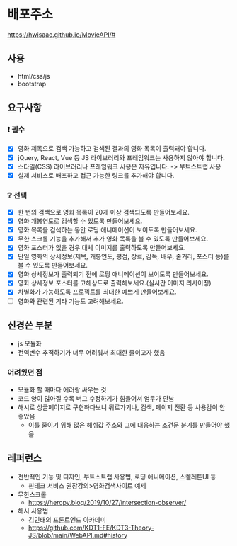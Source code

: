 # 배포주소

https://hwisaac.github.io/MovieAPI/#

## 사용

- html/css/js
- bootstrap

## 요구사항

### :exclamation: 필수

- [x] 영화 제목으로 검색 가능하고 검색된 결과의 영화 목록이 출력돼야 합니다.
- [x] jQuery, React, Vue 등 JS 라이브러리와 프레임워크는 사용하지 않아야 합니다.
- [x] 스타일(CSS) 라이브러리나 프레임워크 사용은 자유입니다. -> 부트스트랩 사용
- [x] 실제 서비스로 배포하고 접근 가능한 링크를 추가해야 합니다.

### :grey_question: 선택

- [x] 한 번의 검색으로 영화 목록이 20개 이상 검색되도록 만들어보세요.
- [x] 영화 개봉연도로 검색할 수 있도록 만들어보세요.
- [x] 영화 목록을 검색하는 동안 로딩 애니메이션이 보이도록 만들어보세요.
- [x] 무한 스크롤 기능을 추가해서 추가 영화 목록을 볼 수 있도록 만들어보세요.
- [x] 영화 포스터가 없을 경우 대체 이미지를 출력하도록 만들어보세요.
- [x] 단일 영화의 상세정보(제목, 개봉연도, 평점, 장르, 감독, 배우, 줄거리, 포스터 등)를 볼 수 있도록 만들어보세요.
- [x] 영화 상세정보가 출력되기 전에 로딩 애니메이션이 보이도록 만들어보세요.
- [x] 영화 상세정보 포스터를 고해상도로 출력해보세요.(실시간 이미지 리사이징)
- [x] 차별화가 가능하도록 프로젝트를 최대한 예쁘게 만들어보세요.
- [ ] 영화와 관련된 기타 기능도 고려해보세요.

## 신경쓴 부분

- js 모듈화
- 전역변수 추적하기가 너무 어려워서 최대한 줄이고자 했음

### 어려웠던 점

- 모듈화 할 때마다 에러랑 싸우는 것
- 코드 양이 많아질 수록 버그 수정하기가 힘들어서 엄두가 안남
- 해시로 싱글페이지로 구현하다보니 뒤로가기나, 검색, 페이지 전환 등 사용감이 안좋았음
  - 이를 줄이기 위해 많은 해쉬값 주소와 그에 대응하는 조건문 분기를 만들어야 했음

## 레퍼런스

- 전반적인 기능 및 디자인, 부트스트랩 사용법, 로딩 애니메이션, 스켈레톤UI 등
  - 핀테크 서비스 권장강의>영화검색사이트 예제
- 무한스크롤
  - https://heropy.blog/2019/10/27/intersection-observer/
- 해시 사용법
  - 김민태의 프론트엔드 아카데미
  - https://github.com/KDT1-FE/KDT3-Theory-JS/blob/main/WebAPI.md#history

